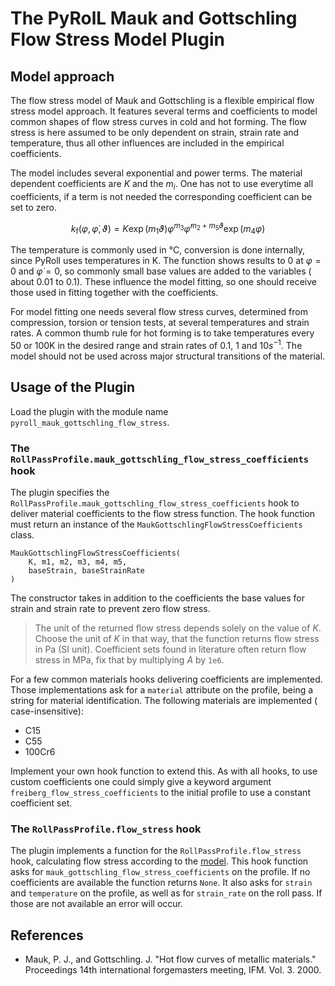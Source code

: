 # The PyRolL Mauk and Gottschling Flow Stress Model Plugin

## Model approach

The flow stress model of Mauk and Gottschling is a flexible empirical flow stress model approach. It features several
terms and
coefficients to model common shapes of flow stress curves in cold and hot forming. The flow stress is here assumed to be
only dependent on strain, strain rate and temperature, thus all other influences are included in the empirical
coefficients.

The model includes several exponential and power terms. The material dependent coefficients are $K$ and the $m_i$. One
has not to use everytime all coefficients, if a term is not needed the corresponding coefficient can be set to zero.

$$ k_\mathrm{f} \left( \varphi, \dot{\varphi}, \vartheta \right) = K\exp\left(m_1 \vartheta\right)
\varphi^{m_3} \dot{\varphi}^{m_2 + m_5 \vartheta} \exp\left(m_4 \varphi\right)  $$

The temperature is commonly used in °C, conversion is done internally, since PyRoll uses temperatures in K. The function
shows results to 0 at $\varphi = 0$ and $\dot{\varphi} = 0$, so commonly small base values are added to the variables (
about 0.01 to 0.1). These influence the model fitting, so one should receive those used in fitting together with the
coefficients.

For model fitting one needs several flow stress curves, determined from compression, torsion or tension tests, at
several temperatures and strain rates. A common thumb rule for hot forming is to take temperatures every $50$ or $100
\mathrm{K}$ in the desired range and strain rates of $0.1$, $1$ and $10 s^{-1}$. The model should not be used across
major structural transitions of the material.

## Usage of the Plugin

Load the plugin with the module name `pyroll_mauk_gottschling_flow_stress`.

### The `RollPassProfile.mauk_gottschling_flow_stress_coefficients` hook

The plugin specifies the `RollPassProfile.mauk_gottschling_flow_stress_coefficients` hook to deliver material
coefficients to
the flow stress function. The hook function must return an instance of the `MaukGottschlingFlowStressCoefficients`
class.

    MaukGottschlingFlowStressCoefficients(
        K, m1, m2, m3, m4, m5,
        baseStrain, baseStrainRate
    )

The constructor takes in addition to the coefficients the base values for strain and strain rate to prevent zero flow
stress.

> The unit of the returned flow stress depends solely on the value of $K$.
> Choose the unit of $K$ in that way, that the function returns flow stress in Pa (SI unit).
> Coefficient sets found in literature often return flow stress in MPa, fix that by multiplying $A$ by `1e6`.

For a few common materials hooks delivering coefficients are implemented. Those implementations ask for a `material`
attribute on the profile, being a string for material identification. The following materials are implemented (
case-insensitive):

- C15
- C55
- 100Cr6

Implement your own hook function to extend this. As with all hooks, to use custom coefficients one could simply give a
keyword argument `freiberg_flow_stress_coefficients` to the initial profile to use a constant coefficient set.

### The `RollPassProfile.flow_stress` hook

The plugin implements a function for the `RollPassProfile.flow_stress` hook, calculating flow stress according to
the [model](model.md). This hook function asks for `mauk_gottschling_flow_stress_coefficients` on the profile. If no
coefficients are available the function returns `None`. It also asks for `strain` and `temperature` on the profile, as
well as for `strain_rate` on the roll pass. If those are not available an error will occur.

## References

- Mauk, P. J., and Gottschling. J. "Hot flow curves of metallic materials." Proceedings 14th
  international forgemasters meeting, IFM. Vol. 3. 2000.